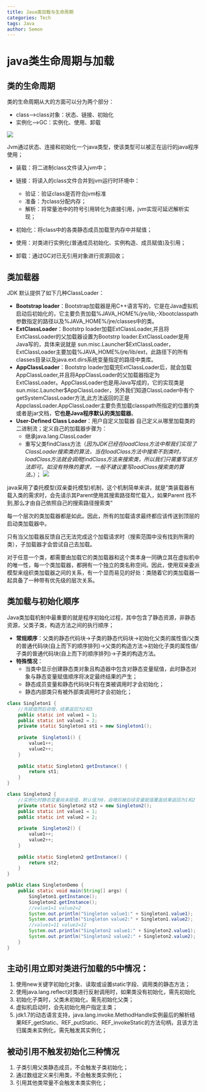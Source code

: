 ```yaml
---
title: Java类加载与生命周期
categories: Tech
tags: Java
author: Semon
---
```

# java类生命周期与加载

## 类的生命周期
类的生命周期从大的方面可以分为两个部分：
+ class-->class对象：状态、链接、初始化
+ 实例化-->GC：实例化、使用、卸载

![](media/15626768196365/15632597596291.jpg)

Jvm通过状态、连接和初始化一个java类型，使该类型可以被正在运行的java程序使用；
+ 装载：将二进制class文件读入jvm中；
+ 链接：将读入的class文件合并到jvm运行时环境中：
    + 验证：验证class是否符合jvm标准
    + 准备：为class分配内存；
    + 解析：将常量池中的符号引用转化为直接引用，jvm实现可延迟解析实现；

+ 初始化：将class中的各类静态成员加载至内存中并赋值；
+ 使用：对类进行实例化(普通成员初始化、实例构造、成员赋值)及引用；
+ 卸载：通过GC对已无引用对象进行资源回收；


## 类加载器
JDK 默认提供了如下几种ClassLoader：
+ **Bootstrap loader**：Bootstrap加载器是用C++语言写的，它是在Java虚拟机启动后初始化的，它主要负责加载%JAVA_HOME%/jre/lib,-Xbootclasspath参数指定的路径以及%JAVA_HOME%/jre/classes中的类。
+ **ExtClassLoader**：Bootstrp loader加载ExtClassLoader,并且将ExtClassLoader的父加载器设置为Bootstrp loader.ExtClassLoader是用Java写的，具体来说就是 sun.misc.Launcher$ExtClassLoader，ExtClassLoader主要加载%JAVA_HOME%/jre/lib/ext，此路径下的所有classes目录以及java.ext.dirs系统变量指定的路径中类库。
+ **AppClassLoader**：Bootstrp loader加载完ExtClassLoader后，就会加载AppClassLoader,并且将AppClassLoader的父加载器指定为 ExtClassLoader。AppClassLoader也是用Java写成的，它的实现类是 sun.misc.Launcher$AppClassLoader，另外我们知道ClassLoader中有个getSystemClassLoader方法,此方法返回的正是AppclassLoader.AppClassLoader主要负责加载classpath所指定的位置的类或者是jar文档，**它也是Java程序默认的类加载器**。
+ **User-Defined Class Loader**：用户自定义加载器 自己定义从哪里加载类的二进制流；定义自己的加载器步骤为：
    + 继承java.lang.ClassLoader
    + 重写父类findClass方法（*因为JDK已经在loadClass方法中帮我们实现了ClassLoader搜索类的算法，当在loadClass方法中搜索不到类时，loadClass方法就会调用findClass方法来搜索类，所以我们只需重写该方法即可。如没有特殊的要求，一般不建议重写loadClass搜索类的算法。*）；
![](media/15626768196365/15632617342292.jpg)

java采用了委托模型(双亲委托模型)机制，这个机制简单来讲，就是“类装载器有载入类的需求时，会先请示其Parent使用其搜索路径帮忙载入，如果Parent 找不到,那么才由自己依照自己的搜索路径搜索类”

每一个层次的类加载器都是如此。因此，所有的加载请求最终都应该传送到顶层的启动类加载器中。

只有当父加载器反馈自己无法完成这个加载请求时（搜索范围中没有找到所需的类），子加载器才会尝试自己去加载。

对于任意一个类，都需要由加载它的类加载器和这个类本身一同确立其在虚拟机中的唯一性，每一个类加载器，都拥有一个独立的类名称空间。因此，使用双亲委派模型来组织类加载器之间的关系，有一个显而易见的好处：类随着它的类加载器一起具备了一种带有优先级的层次关系。

## 类加载与初始化顺序
Java类加载机制中最重要的就是程序初始化过程，其中包含了静态资源，非静态资源，父类子类，构造方法之间的执行顺序；
+ **常规顺序**：父类的静态代码块->子类的静态代码块->初始化父类的属性值/父类的普通代码块(自上而下的顺序排列)->父类的构造方法->初始化子类的属性值/子类的普通代码块(自上而下的顺序排列)->子类的构造方法。
+ **特殊情况**：
    + 当类中显示创建静态类对象且构造器中包含对静态变量赋值，此时静态对象与静态变量赋值顺序将决定最终结果的产生；
    + 静态成员变量和静态代码块只有在类被调用时才会初始化；
    + 静态内部类只有被外部类调用时才会初始化；

```java
class Singleton1 {
    //先赋值然后自增，结果返回为2和3
    public static int value1 = 1;
    public static int value2 = 2;
    private static Singleton1 st1 = new Singleton1();
    
    private  Singleton1() {
        value1++;
        value2++;
    }
    
    public static Singleton1 getInstance() {
        return st1;
    }
}

class Singleton2 {
    //实例化时静态变量尚未赋值，默认值为0，自增后被后续变量赋值覆盖结果返回为1和2
    private static Singleton2 st2 = new Singleton2();
    public static int value1 = 1;
    public static int value2 = 2;
    
    private  Singleton2() {
        value1++;
        value2++;    
    }
    
    public static Singleton2 getInstance() {
        return st2;
    }
}

public class SingletonDemo {
    public static void main(String[] args) {
        Singleton1.getInstance();
        Singleton2.getInstance();
        //value1=1 value2=2
        System.out.println("Singleton value1:" + Singleton1.value1);
        System.out.println("Singleton value2:" + Singleton1.value2);
        //value1=11 value2=12
        System.out.println("Singleton2 value1:" + Singleton2.value1);
        System.out.println("Singleton2 value2:" + Singleton2.value2);
    }
}
```

## 主动引用立即对类进行加载的5中情况：
1. 使用new关键字初始化对象、读取或设置static字段、调用类的静态方法；
2. 使用java.lang.reflect对类进行反射调用时，如果类没有初始化，需先初始化
3. 初始化子类时，父类未初始化，需先初始化父类；
4. 虚拟机启动时，会先初始化用户指定主类；
5. jdk1.7的动态语言支持，java.lang.invoke.MethodHandle实例最后的解析结果REF_getStatic、REF_putStatic、REF_invokeStatic的方法句柄，且该方法归属类未实例化，需先触发其实例化；

## 被动引用不触发初始化三种情况
1. 子类引用父类静态成员，不会触发子类初始化；
2. 通过数组定义来引用类，不会触发类实例化；
3. 引用其他类常量不会触发本类实例化；

  ​      
